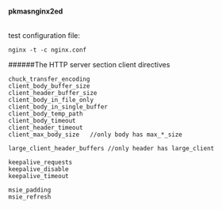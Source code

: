 #### pkmasnginx2ed
#####
######
test configuration file:
```
nginx -t -c nginx.conf
```
######The HTTP server section
client directives
```
chuck_transfer_encoding
client_body_buffer_size
client_header_buffer_size
client_body_in_file_only
client_body_in_single_buffer
client_body_temp_path
client_body_timeout
client_header_timeout
client_max_body_size   //only body has max_*_size

large_client_header_buffers //only header has large_client

keepalive_requests
keepalive_disable
keepalive_timeout

msie_padding
msie_refresh
```
